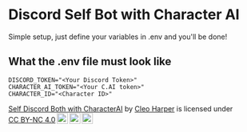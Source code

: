 # Discord Self Bot with Character AI

Simple setup, just define your variables in .env and you'll be done!

## What the .env file must look like

```env
DISCORD_TOKEN="<Your Discord Token>"
CHARACTER_AI_TOKEN="<Your C.AI token>"
CHARACTER_ID="<Character ID>"
```

<p xmlns:cc="http://creativecommons.org/ns#" xmlns:dct="http://purl.org/dc/terms/"><a property="dct:title" rel="cc:attributionURL" href="https://github.com/harperpomeranian/Self-Discord-Bot-with-CharacterAI">Self Discord Both with CharacterAI</a> by <a rel="cc:attributionURL dct:creator" property="cc:attributionName" href="https://github.com/harperpomeranian">Cleo Harper</a> is licensed under <a href="https://creativecommons.org/licenses/by-nc/4.0/?ref=chooser-v1" target="_blank" rel="license noopener noreferrer" style="display:inline-block;">CC BY-NC 4.0<img style="height:22px!important;margin-left:3px;vertical-align:text-bottom;" src="https://mirrors.creativecommons.org/presskit/icons/cc.svg?ref=chooser-v1" alt=""><img style="height:22px!important;margin-left:3px;vertical-align:text-bottom;" src="https://mirrors.creativecommons.org/presskit/icons/by.svg?ref=chooser-v1" alt=""><img style="height:22px!important;margin-left:3px;vertical-align:text-bottom;" src="https://mirrors.creativecommons.org/presskit/icons/nc.svg?ref=chooser-v1" alt=""></a></p>